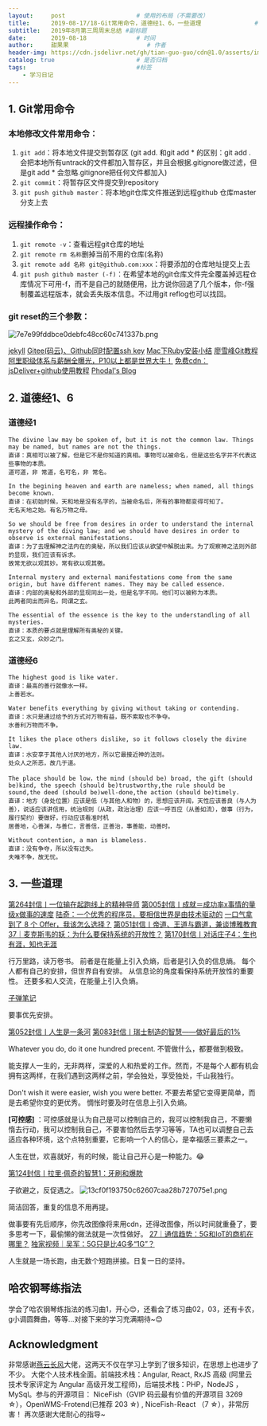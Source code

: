 ```yaml
---
layout:     post                    # 使用的布局（不需要改）
title:      2019-08-17/18-Git常用命令，道德经1、6，一些道理               # 标题 
subtitle:   2019年8月第三周周末总结 #副标题
date:       2019-08-18              # 时间
author:     甜果果                      # 作者
header-img: https://cdn.jsdelivr.net/gh/tian-guo-guo/cdn@1.0/asserts/img/post-bg-2015.jpg    #这篇文章标题背景图片
catalog: true                       # 是否归档
tags:                               #标签
    - 学习日记
---
```


## 1. Git常用命令
### 本地修改文件常用命令：
1. `git add`：将本地文件提交到暂存区
    (git add. 和git add * 的区别：git add . 会把本地所有untrack的文件都加入暂存区，并且会根据.gitignore做过滤，但是git add * 会忽略.gitignore把任何文件都加入)
2. `git commit`：将暂存区文件提交到repository
3. `git push github master`：将本地git仓库文件推送到远程github 仓库master分支上去
### 远程操作命令：
1. `git remote -v`：查看远程git仓库的地址
2. `git remote rm 名称`删掉当前不用的仓库(名称)
3. `git remote add 名称 git@github.com:xxx`：将要添加的仓库地址提交上去
4. `git push github master (-f)`：在希望本地的git仓库文件完全覆盖掉远程仓库情况下可用-f，而不是自己的就随便用，比方说你回退了几个版本，你-f强制覆盖远程版本，就会丢失版本信息。不过用git reflog也可以找回。
### git reset的三个参数：
![7e7e99fddbce0debfc48cc60c741337b.png](evernotecid://A48E35C2-11B7-4FAB-B1CB-CE27DEC23A2D/appyinxiangcom/7989011/ENResource/p565)

[jekyll](https://www.jekyll.com.cn)
[Gitee\(码云\)、Github同时配置ssh key](https://my.oschina.net/u/3552749/blog/1678082)
[Mac下Ruby安装小结](https://www.jianshu.com/p/22c1df57910d)
[廖雪峰Git教程](https://www.liaoxuefeng.com/wiki/896043488029600)
[阿里职级体系与薪酬全曝光，P10以上都是世界大牛！](https://mp.weixin.qq.com/s/s1r_Bcw-gwTMvY77o316_w)
[免费cdn：jsDeliver+github使用教程](https://baijiahao.baidu.com/s?id=1623013726378332873&wfr=spider&for=pc)
[Phodal's Blog](https://github.com/phodal/phodaldev)

## 2. 道德经1、6
### 道德经1
```
The divine law may be spoken of, but it is not the common law. Things may be named, but names are not the things.
直译：真相可以被了解，但是它不是你知道的真相。事物可以被命名，但是这些名字并不代表这些事物的本质。
道可道，非 常道，名可名，非 常名。
```
```
In the begining heaven and earth are nameless; when named, all things become known.
直译：在初始时候，天和地是没有名字的，当被命名后，所有的事物都变得可知了。
无名天地之始。有名万物之母。
```
```
So we should be free from desires in order to understand the internal mystery of the diving law; and we should have desires in order to observe is external manifestations.
直译：为了去理解神之法内在的奥秘，所以我们应该从欲望中解脱出来。为了观察神之法则外部的显现，我们应该有诉求。
故常无欲以观其妙。常有欲以观其徼。
```
```
Internal mystery and external manifestations come from the same origin, but have different names. They may be called essence.
直译：内部的奥秘和外部的显现同出一处，但是名字不同。他们可以被称为本质。
此两者同出而异名，同谓之玄。
```
```
The essential of the essence is the key to the understandling of all mysteries.
直译：本质的要点就是理解所有奥秘的关键。
玄之又玄，众妙之门。
```

### 道德经6
```
The highest good is like water. 
直译：最高的善行就像水一样。
上善若水。
```
```
Water benefits everything by giving without taking or contending.
直译：水只是通过给予的方式对万物有益，既不索取也不争夺。
水善利万物而不争。
```
```
It likes the place others dislike, so it follows closely the divine law.
直译：水安享于其他人讨厌的地方，所以它最接近神的法则。
处众人之所恶，故几于道。
```
```
The place should be low，the mind (should be) broad, the gift (should be)kind, the speech (should be)trustworthy,the rule should be sound,the deed (should be)well-done,the action (should be)timely.
直译：地方（身处位置）应该是低（与其他人和物）的，思想应该开阔，天性应该善良（与人为善），说话应该讲信用，统治规则（从政，政治治理）应该一呼百应（从善如流），做事（行为，履行契约）要做好，行动应该看准时机
居善地，心善渊，与善仁，言善信，正善治，事善能，动善时。
```
```
Without contention, a man is blameless.
直译：没有争夺，所以没有过失。
夫唯不争，故无忧。
```

## 3. 一些道理
[第264封信丨一位输在起跑线上的精神导师](https://m.igetget.com/rush/course/index/qKYBO4Xn5z2rL7x30dp7q4BL6YHgxiLo6I7yERqeYMBZ8ZPyWeo6DZgRbA8kmGl1)
[第005封信丨成就＝成功率x事情的量级x做事的速度](https://m.igetget.com/rush/course/index/W5l3BxdbLD627v1kMGPBj61oenIWkfq4WhqxJKrN2ym7M7PKZ8OV9gnezErXj0mR)
[陆奇：一个优秀的程序员，要相信世界是由技术驱动的](https://mp.weixin.qq.com/s/bj2yyCpPi58xGOqWBcGHcw)
[一口气拿到了 8 个 Offer，我该怎么选择？](https://mp.weixin.qq.com/s/_bHrD8574-8yo9ZsaBng-g)
[第051封信丨帝道、王道与霸道，兼谈博雅教育](https://m.igetget.com/rush/course/index/qKYBO4Xn5z2rL7x30dp7q4BL6YHgxiDWVC7yERqeYMBZ8ZPyWeo6DZgRbA8kmGl1)
[37｜麦克斯韦的妖：为什么要保持系统的开放性？](https://m.igetget.com/rush/course/index/vKeobmBZjE3LR2MVOPMXYOEnzUaJcj5gvSZqM1GA2d3JBJQ1J54axy0XYnzNdr8D)
[第170封信丨对话庄子4：生也有涯，知也无涯](https://m.igetget.com/rush/course/index/baG4zkR50EYg8Wdv21pKm6q0oLCXVsn3OiEYdg3NVx1mGmPBn7OqyZX3L6mJerKA)

行万里路，读万卷书。
前者是在能量上引入负熵，后者是引入负的信息熵。
每个人都有自己的安排，但世界自有安排。
从信息论的角度看保持系统开放性的重要性。
还要多和人交流，在能量上引入负熵。

[子弹笔记](https://youtu.be/fm15cmYU0IM)

要事优先安排。

[第052封信丨人生是一条河](https://m.igetget.com/rush/course/index/L5Vezmo0yZ7gYjMEqxw2OLaNRxiBrFAJyi86X3qKE4GdJdp6AGva19KWBNrXnR24)
[第083封信丨瑞士制造的智慧——做好最后的1%](https://m.igetget.com/rush/course/index/Ga4rAqlv5XLMxRDk7gwjX4Zl9kUaKiBbNijLzyXZk5Wx1xQVJEnz286b3BKO0eZd)

Whatever you do, do it one hundred precent.
不管做什么，都要做到极致。

能支撑人一生的，无非两样，深爱的人和热爱的工作。然而，不是每个人都有机会拥有这两样，在我们遇到这两样之前，学会独处，享受独处，千山我独行。

Don't wish it were easier, wish you were better. 
不要去希望它变得更简单，而是去希望你变的更优秀。
惆怅时要及时在信息上引入负熵。

**[可控感]** ：可控感就是认为自己是可以控制自己的，我可以控制我自己，不要懒惰去行动，我可以控制我自己，不要害怕然后去学习等等，TA也可以调整自己去适应各种环境，这个点特别重要，它影响一个人的信心，是幸福感三要素之一。

人生在世，欢喜就好，有的时候，能让自己开心是一种能力。😂

[第124封信丨拉里·佩奇的智慧1：牙刷和爆款](https://m.igetget.com/rush/course/index/Vedrz8joAvklDKgxM2QZ2EJxNlUEaiWekTbDykWg7o09Y9Q9yYLm6BZO5nJRbEaX?time=1566177462672&refreshT=1566177462672)

子欲避之，反促遇之。
![13cf0f193750c62607caa28b727075e1.png](evernotecid://A48E35C2-11B7-4FAB-B1CB-CE27DEC23A2D/appyinxiangcom/7989011/ENResource/p566)

简洁回答，重复的信息不用再提。

做事要有先后顺序，你先改图像将来用cdn，还得改图像，所以时间就重叠了，要多思考一下，最偷懒的做法就是一次性做好。
[27｜通信趋势：5G和IoT的商机在哪里？](https://m.igetget.com/rush/course/index/aZv1E9YrMbzLmONq2P9NmERagi37T8j51c7MYobrdB05n5wxoWejyGkRg5n3VX40)
[独家视频｜吴军：5G只是比4G多“1G”？](https://m.igetget.com/rush/course/index/lo7r1BaVG0ZO5Wm9LQ3KrDxZ8T2Xsz4raiObKLEgakJr9rQ8x32geJN46YEkDjdX)

人生就是一场长跑，由无数个短跑拼接。日复一日的坚持。

## 哈农钢琴练指法
学会了哈农钢琴练指法的练习曲1，开心😊，还看会了练习曲02，03，还有卡农，g小调圆舞曲，等等...对接下来的学习充满期待~😊

## Acknowledgment
非常感谢[燕云长风](https://yanyunchangfeng.com/)大佬，这两天不仅在学习上学到了很多知识，在思想上也进步了不少。
大佬个人技术栈全面。前端技术栈：Angular, React, RxJS 高级 (阿里云技术专家评定为 Angular 高级开发工程师)，后端技术栈：PHP，NodeJS ，MySql。参与的开源项目： NiceFish（GVIP 码云最有价值的开源项目 3269 ☆），OpenWMS-Frotend(已推荐 203 ☆) , NiceFish-React （7 ☆），非常厉害！
再次感谢大佬耐心的指导~
